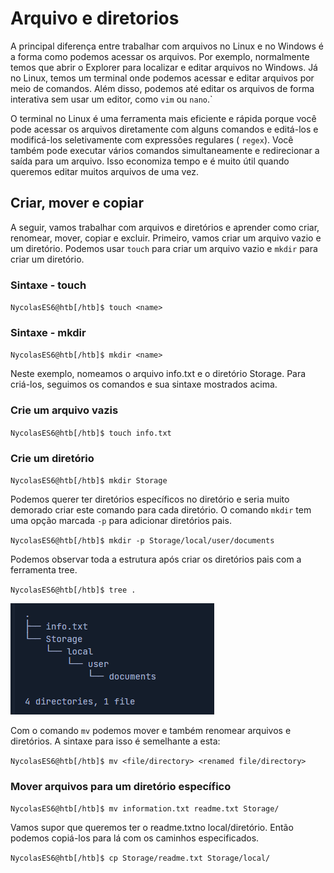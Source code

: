 # Arquivo e diretorios

A principal diferença entre trabalhar com arquivos no Linux e no Windows é a forma como podemos acessar os arquivos. Por exemplo, normalmente temos que abrir o Explorer para localizar e editar arquivos no Windows. Já no Linux, temos um terminal onde podemos acessar e editar arquivos por meio de comandos. Além disso, podemos até editar os arquivos de forma interativa sem usar um editor, como ``vim`` ou ``nano``.`

O terminal no Linux é uma ferramenta mais eficiente e rápida porque você pode acessar os arquivos diretamente com alguns comandos e editá-los e modificá-los seletivamente com expressões regulares ( ``regex``). Você também pode executar vários comandos simultaneamente e redirecionar a saída para um arquivo. Isso economiza tempo e é muito útil quando queremos editar muitos arquivos de uma vez.

## Criar, mover e copiar

A seguir, vamos trabalhar com arquivos e diretórios e aprender como criar, renomear, mover, copiar e excluir. Primeiro, vamos criar um arquivo vazio e um diretório. Podemos usar ``touch`` para criar um arquivo vazio e ``mkdir`` para criar um diretório.

### Sintaxe - touch

``NycolasES6@htb[/htb]$ touch <name>``

### Sintaxe - mkdir

``NycolasES6@htb[/htb]$ mkdir <name>``

Neste exemplo, nomeamos o arquivo info.txt e o diretório Storage. Para criá-los, seguimos os comandos e sua sintaxe mostrados acima.

### Crie um arquivo vazis

`NycolasES6@htb[/htb]$ touch info.txt`

### Crie um diretório

``NycolasES6@htb[/htb]$ mkdir Storage``

Podemos querer ter diretórios específicos no diretório e seria muito demorado criar este comando para cada diretório. O comando ``mkdir`` tem uma opção marcada ``-p`` para adicionar diretórios pais.

``NycolasES6@htb[/htb]$ mkdir -p Storage/local/user/documents``

Podemos observar toda a estrutura após criar os diretórios pais com a ferramenta tree.

``NycolasES6@htb[/htb]$ tree .``

![alt text](img/tree01.png)

Com o comando ``mv`` podemos mover e também renomear arquivos e diretórios. A sintaxe para isso é semelhante a esta:

``NycolasES6@htb[/htb]$ mv <file/directory> <renamed file/directory>``

### Mover arquivos para um diretório específico

``NycolasES6@htb[/htb]$ mv information.txt readme.txt Storage/``

Vamos supor que queremos ter o readme.txtno local/diretório. Então podemos copiá-los para lá com os caminhos especificados.

``NycolasES6@htb[/htb]$ cp Storage/readme.txt Storage/local/``
